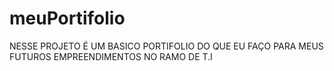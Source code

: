 # meuPortifolio

NESSE PROJETO É UM BASICO PORTIFOLIO DO QUE EU FAÇO PARA MEUS FUTUROS EMPREENDIMENTOS NO RAMO DE T.I
